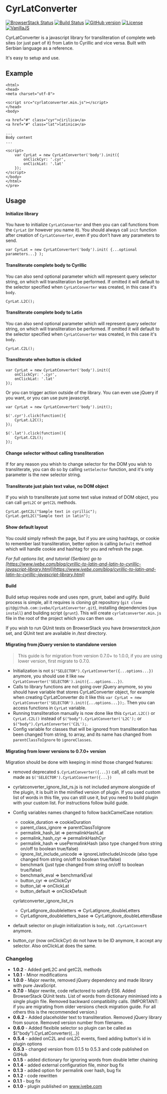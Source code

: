 # CyrLatConverter

[![BrowserStack Status](https://automate.browserstack.com/badge.svg?badge_key=QytMRlhtYjdPVms4NTVuUXJESEpRZDNUajdUWklJTDNrb2pKMGNscVVaUT0tLUc5eFlGNnN2WDI2cGdPMll3em16Z2c9PQ==--b1c8d01588bbf9cc6f85939f8204436b112fb3d5%)](https://automate.browserstack.com/public-build/QytMRlhtYjdPVms4NTVuUXJESEpRZDNUajdUWklJTDNrb2pKMGNscVVaUT0tLUc5eFlGNnN2WDI2cGdPMll3em16Z2c9PQ==--b1c8d01588bbf9cc6f85939f8204436b112fb3d5%)
[![Build Status](https://travis-ci.org/ivebe/CyrLatConverter.svg?branch=dev)](https://travis-ci.org/ivebe/CyrLatConverter)
[![GitHub version](https://badge.fury.io/gh/ivebe%2FCyrLatConverter.svg)](https://badge.fury.io/gh/ivebe%2FCyrLatConverter)
[![License](https://img.shields.io/badge/License-Apache%202.0-blue.svg)](https://opensource.org/licenses/Apache-2.0)
[![VanillaJS](https://img.shields.io/badge/VanillaJS-no--dependencies-green.svg)]()

CyrLatConverter is a javascript library for transliteration of complete web sites (or just part of it) from Latin to Cyrillic and vice versa. Built with Serbian language as a reference.

It's easy to setup and use.

## Example
    <html>
    <head> 
    <meta charset="utf-8">

    <script src="cyrlatconverter.min.js"></script> 
    </head>
    <body>

    <a href="#" class="cyr">ćirilica</a>
    <a href="#" class="lat">latinica</a>

    ...
    Body content
    ...

    <script>
        var CyrLat = new CyrLatConverter('body').init({
            onClickCyr: '.cyr',
            onClickLat: '.lat'
        });
    </script>
    </body>
    </html>
    </pre>

## Usage

#### Initialize library
You have to initialize `CyrLatConverter` and then you can call functions from the `CyrLat` (or however you name it). You should always call `init` function after creation of `CyrLatConverter`, even if you don't have any parameters to send.

    var CyrLat = new CyrLatConverter('body').init( {...optional parameters...} );


#### Transliterate complete body to Cyrillic
You can also send optional parameter which will represent query selector string, on which will transliteration be performed. If omitted it will default to the selector specified when `CyrLatConverter` was created, in this case it's `body`. 

    CyrLat.L2C();


#### Transliterate complete body to Latin
You can also send optional parameter which will represent query selector string, on which will transliteration be performed. If omitted it will default to the selector specified when `CyrLatConverter` was created, in this case it's `body`. 

    CyrLat.C2L();

#### Transliterate when button is clicked

    var CyrLat = new CyrLatConverter('body').init({
        onClickCyr: '.cyr',
        onClickLat: '.lat'
    });


Or you can trigger action outside of the library. You can even use jQuery if you want, or you can use pure javascript.


    var CyrLat = new CyrLatConverter('body').init();
    
    $('.cyr').click(function(){
        CyrLat.L2C();
    });
    
    $('.lat').click(function(){
        CyrLat.C2L();
    });

#### Change selector without calling transliteration
If for any reason you whish to change selector for the DOM you wish to transliterate, you can do so by calling `setSelector` function, and it's only parameter is the new selector string.

#### Transliterate just plain text value, no DOM object
If you wish to transliterate just some text value instead of DOM object, you can call `getL2C` or `getC2L` methods. 

    CyrLat.getC2L("Sample text in cyrillic");
    CyrLat.getL2C("Sample text in latin");

#### Show default layout
You could simply refresh the page, but if you are using hashtags, or cookie to remember last transliteration, better option is calling `Default` method which will handle cookie and hashtag for you and refresh the page.

*For full options list, and tutorial (Serbian) go to [https://www.ivebe.com/blog/cyrillic-to-latin-and-latin-to-cyrillic-javascript-library.html](https://www.ivebe.com/blog/cyrillic-to-latin-and-latin-to-cyrillic-javascript-library.html)*

#### Build 

Build setup requires node and uses npm, grunt, babel and uglify. Build process is simple, all it requires is cloning git repository (`git clone git@github.com:ivebe/CyrLatConverter.git`), installing dependencies (`npm install`) and building script (`grunt`).
This will create `cyrlatconverter.min.js` file in the root of the project which you can then use.

If you wish to run QUnit tests on BrowserStack you have *browserstack.json* set, and QUnit test are available in */test* directory.

#### Migrating from jQuery version to standalone version
> This guide is for migration from version 0.7.0+ to 1.0.0, if you are using lower version, first migrate to 0.7.0.
- Initialization is not `$("SELECTOR").CyrLatConverter({...options...})` anymore, you should use it like `new CyrLatConverter('SELECTOR').init({...options...})`.
- Calls to library functions are not going over jQuery anymore, so you should have variable that stores CyrLatConverter object, for example when creating CyrLatConverter do it like this `var CyrLat = new CyrLatConverter('SELECTOR').init({...options...});`. Then you can access functions in `CyrLat` variable.
- Running transliteration manually is now done like this `CyrLat.L2C()` or `CyrLat.C2L()` instead of `$("body").CyrLatConverter('L2C');` or `$("body").CyrLatConverter('C2L');`.
- Config variable for classes that will be ignored from transliteration has been changed from string, to array, and its name has changed from `parentClassToIgnore` to `ignoreClasses`.

#### Migrating from lower versions to 0.7.0+ version

Migration should be done with keeping in mind those changed features:

- removed deprecated `$.CyrLatConverter({...})` call, all calls must be made as `$('SELECTOR').CyrLatConverter({...})`
- cyrlatconverter_ignore_list_rs.js is not included anymore alongside of the plugin, it is built in the minified version of plugin. If you used custom list of words in this file, you can still use it, but you need to build plugin with your custom list. For instructions follow build guide.
- Config variables names changed to follow backCamelCase notation:
    * cookie_duration => cookieDuration
    * parent_class_ignore => parentClassToIgnore
    * permalink_hash_lat => permalinkHashLat
    * permalink_hash_cyr => permalinkHashCyr
    * permalink_hash => usePermalinkHash (also type changed from string on/off to boolean true/false)
    * ignore_list_include_unicode => ignoreListIncludeUnicode (also type changed from string on/off to boolean true/false)
    * benchmark (just type changed from string on/off to boolean true/false)
    * benchmark_eval => benchmarkEval
    * button_cyr => onClickCyr
    * button_lat => onClickLat
    * button_default => onClickDefault
    
    cyrlatconverter_ignore_list_rs
    * CyrLatIgnore_doubleletters => CyrLatIgnore_doubleLetters
    * CyrLatIgnore_doubleletters_base => CyrLatIgnore_doubleLettersBase
    
- default selector on plugin initialization is `body`, not `.CyrLatConvert` anymore.
- button_cyr (now onClickCyr) do not have to be ID anymore, it accept any selector. Also onClickLat does the same.

### Changelog
- **1.0.2** - Added getL2C and getC2L methods 
- **1.0.1** - Minor modifications
- **1.0.0** - Major rewrite, removed jQuery dependency and made library with pure JavaScript.
- **0.7.0** - Major rewrite, code refactored to satisfy ES6. Added BrowserStack QUnit tests. List of words from dictionary minimised into a single plugin file. Removed backward compatibility calls. (IMPORTANT: if you are migrating from older versions check migration guide. For all others this is the recommended version.)
- **0.6.2** - Added placeholder text to transliteration. Removed jQuery library from source. Removed version number from filename.
- **0.6.0** - Added flexibile selector so plugin can be called as $("body").CyrLatConverter({...})
- **0.5.4** - added onC2L and onL2C events, fixed adding button's id in plugin options
- **0.5.3** - changed version from 0.1.5 to 0.5.3 and code published on GitHub
- **0.1.5** - added dictionary for ignoring words from double letter chaining
- **0.1.4** - added external configuration file, minor bug fix
- **0.1.3** - added option for permalink over hash, bug fix
- **0.1.2** - code rewritten
- **0.1.1** - bug fix
- **0.1.0** - plugin published on www.ivebe.com
